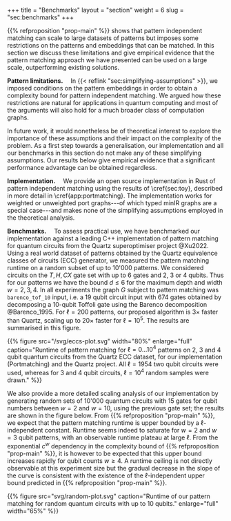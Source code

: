 +++
title = "Benchmarks"
layout = "section"
weight = 6
slug = "sec:benchmarks"
+++

{{% refproposition "prop-main" %}} shows that pattern independent matching can
scale to large datasets of patterns but imposes some restrictions on the
patterns and embeddings that can be matched. In this section we discuss these
limitations and give empirical evidence that the pattern matching approach we
have presented can be used on a large scale, outperforming existing solutions.

**Pattern limitations.**&emsp; In {{< reflink "sec:simplifying-assumptions" >}},
we imposed conditions on the pattern embeddings in order to obtain a complexity
bound for pattern independent matching. We argued how these restrictions are
natural for applications in quantum computing and most of the arguments will
also hold for a much broader class of computation graphs.

In future work, it would nonetheless be of theoretical interest to explore the
importance of these assumptions and their impact on the complexity of the
problem. As a first step towards a generalisation, our implementation and all
our benchmarks in this section do not make any of these simplifying assumptions.
Our results below give empirical evidence that a significant performance
advantage can be obtained regardless.

**Implementation.**&emsp; We provide an open source implementation in Rust of
pattern independent matching using the results of \cref{sec:toy}, described in
more detail in \cref{app:portmatching}. The implementation works for weighted or
unweighted port graphs---of which typed minIR graphs are a special case---and
makes none of the simplifying assumptions employed in the theoretical analysis.

**Benchmarks.**&emsp; To assess practical use, we have benchmarked our
implementation against a leading C++ implementation of pattern matching for
quantum circuits from the Quartz superoptimiser project @Xu2022. Using a real
world dataset of patterns obtained by the Quartz equivalence classes of circuits
(ECC) generator, we measured the pattern matching runtime on a random subset of
up to 10'000 patterns. We considered circuits on the $T, H, CX$ gate set with up
to 6 gates and 2, 3 or 4 qubits. Thus for our patterns we have the bound
$d \leq 6$ for the maximum depth and width $w = 2,3,4$. In all experiments the
graph $G$ subject to pattern matching was `barenco_tof_10` input, i.e. a 19
qubit circuit input with 674 gates obtained by decomposing a 10-qubit Toffoli
gate using the Barenco decomposition @Barenco_1995. For $\ell = 200$ patterns,
our proposed algorithm is $3\times$ faster than Quartz, scaling up to $20\times$
faster for $\ell=10^5$. The results are summarised in this figure.

<!-- prettier-ignore-start -->
{{% figure
    src="/svg/eccs-plot.svg"
    width="80%"
    enlarge="full"
    caption="Runtime of pattern matching for $\ell = 0\dots 10^4$ patterns on 2, 3 and 4 qubit quantum circuits from the Quartz ECC dataset, for our implementation (Portmatching) and the Quartz project. All $\ell = 1954$ two qubit circuits were used, whereas for 3 and 4 qubit circuits, $\ell = 10^4$ random samples were drawn."
%}}
<!-- prettier-ignore-end -->

We also provide a more detailed scaling analysis of our implementation by
generating random sets of 10'000 quantum circuits with 15 gates for qubit
numbers between $w=2$ and $w=10$, using the previous gate set; the results are
shown in the figure below. From {{% refproposition "prop-main" %}}, we expect
that the pattern matching runtime is upper bounded by a $\ell$-independent
constant. Runtime seems indeed to saturate for $w=2$ and $w=3$ qubit patterns,
with an observable runtime plateau at large $\ell$. From the exponential $c^w$
dependency in the complexity bound of {{% refproposition "prop-main" %}}, it is
however to be expected that this upper bound increases rapidly for qubit counts
$w \geq 4$. A runtime ceiling is not directly observable at this experiment size
but the gradual decrease in the slope of the curve is consistent with the
existence of the $\ell$-independent upper bound predicted in
{{% refproposition "prop-main" %}}.

<!-- prettier-ignore-start -->
{{% figure
    src="svg/random-plot.svg"
    caption="Runtime of our pattern matching for random quantum circuits with up to 10 qubits."
    enlarge="full"
    width="65%"
%}}
<!-- prettier-ignore-end -->
